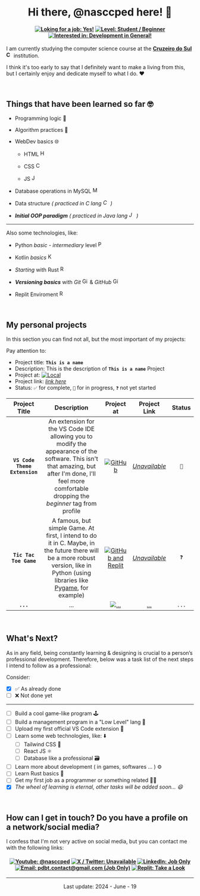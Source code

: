 <!-- title and -->
<h1 align="center">Hi there, @nasccped here! 👋</h1>

<!-- some centered badges -->
<h4 align="center">

[![Loking for a job: Yes!][loking-for-a-job-badge]](#)
[![Level: Student / Beginner][level-badge]](#)
[![Interested in: Development in General!][interested-in-badge]](#)

</h4>

<!-- description text -->
I am currently studying the computer science course at the
[**Cruzeiro do Sul <img
src="https://logospng.org/download/cruzeiro-do-sul/logo-cruzeiro-do-sul-estrela-1024.png"
style="height: 1rem"
alt="Cruzeiro do Sul logo">**][cruzeiro-do-sul-link] institution.

I think it's too early to say that I definitely want to make a living
from this, but I certainly enjoy and dedicate myself to what I do. ❤️

<br>



<!-- self explanatory -->
## Things that have been learned so far 🤓

- Programming logic 👾

- Algorithm practices 📑

- WebDev basics 🌐
  
  - HTML <img
  src="https://cdn.iconscout.com/icon/free/png-256/free-html-5-1-1175208.png"
  style="height: 1rem"
  alt="HTML logo">

  - CSS <img
  src="https://upload.wikimedia.org/wikipedia/commons/thumb/6/62/CSS3_logo.svg/800px-CSS3_logo.svg.png"
  style="height: 1rem"
  alt="CSS logo">

  - JS <img
  src="https://upload.wikimedia.org/wikipedia/commons/6/6a/JavaScript-logo.png"
  style="height: 1rem"
  alt="JS logo">

- Database operations in MySQL
<img
src="https://cdn-icons-png.flaticon.com/512/9850/9850774.png"
style="height: 1rem"
alt="MySQL logo">


- Data structure *( practiced in C lang
<img
src="https://upload.wikimedia.org/wikipedia/commons/1/19/C_Logo.png"
style="height: 1rem"
alt="C lang logo"> )*

- ***Initial OOP paradigm*** *( practiced in Java lang
<img
src="https://cdn4.iconfinder.com/data/icons/logos-and-brands/512/181_Java_logo_logos-512.png"
style="height: 1rem"
alt="Java logo"> )*

---

<!-- aditional -->
Also some technologies, like:

- Python *basic - intermediary* level
<img
src="https://upload.wikimedia.org/wikipedia/commons/thumb/c/c3/Python-logo-notext.svg/1869px-Python-logo-notext.svg.png"
style="height: 1rem"
alt="Python logo">

- Kotlin *basics*
<img
src="https://upload.wikimedia.org/wikipedia/commons/thumb/7/74/Kotlin_Icon.png/1200px-Kotlin_Icon.png"
style="height: 1rem"
alt="Kotlin logo">

- *Starting* with Rust 
<img
src="https://storage.googleapis.com/sticker-prod/3aof1uO8djechjc2XRDE/5.png"
style="height: 1rem"
alt="Rust logo">

- ***Versioning basics*** with *Git*
<img
src="https://upload.wikimedia.org/wikipedia/commons/thumb/3/3f/Git_icon.svg/2048px-Git_icon.svg.png"
style="height: 1rem"
alt="Git logo"> & *GitHub*
<img
src="https://cdn.worldvectorlogo.com/logos/github-icon-2.svg"
style="height: 1rem"
alt="GitHub logo">

- Replit Enviroment
<img
src="https://upload.wikimedia.org/wikipedia/commons/thumb/7/78/New_Replit_Logo.svg/1200px-New_Replit_Logo.svg.png"
style="height: 1rem"
alt="Replit logo">

<br>


<!-- dedicated to my personal projects -->
## My personal projects

<!-- details from projects table -->
In this section you can find not all, but the most important of my projects:

Pay attention to:
- Project title: **`This is a name`**
- Description: This is the description of **`This is a name`** Project
- Project at: [![Local][some-local-badge]](#)
- Project link: [*link here*](#)
- Status: `✅` for complete, `🔁` for in progress, `❓` not yet started


<!-- table itself -->
| Project Title | Description | Project at | Project Link | Status |
|:-------------:|:-----------:|:----------:|:------------:|:------:|
| **`VS Code Theme Extension`** | An extension for the VS Code IDE allowing you to modify the appearance of the software. This isn't that amazing, but after I'm done, I'll feel more comfortable dropping the *beginner* tag from profile | [![GitHub][table-github-badge]](#) | [*Unavailable*](#) | `🔁` | <!-- row 1 -->
| **`Tic Tac Toe Game`** | A famous, but simple Game. At first, I intend to do it in C. Maybe, in the future there will be a more robust version, like in Python (using libraries like [Pygame][table-pygame-link], for example) | [![GitHub and Replit][table-github-n-replit-badge]](#) | [*Unavailable*](#) | `❓` | <!-- row 2 -->
| **`...`** | ... | [![...][table-...-badge]](#) | [*...*](#) | `...` | <!-- last row -->

<br>



<!-- what's next section (personal task list) -->
## What's Next?

As in any field, being constantly learning & designing is crucial to
a person’s professional development. Therefore, below was a task
list of the next steps I intend to follow as a professional:

Consider:
- [X] ✅ As already done
- [ ] ❌ Not done yet

---

- [ ] Build a cool game-like program 🕹️
- [ ] Build a management program in a "Low Level" lang 📑
- [ ] Upload my first official VS Code extension 🧩
- [ ] Learn some web technologies, like: ⬇️
  - [ ] Tailwind CSS 🎨
  - [ ] React JS ⚛️
  - [ ] Database like a professional 🗃️
- [ ] Learn more about development ( in games, softwares ... ) ⚙️
- [ ] Learn Rust basics 🦀
- [ ] Get my first job as a programmer or something related 👨‍🏭
- [X] *The wheel of learning is eternal, other tasks will be added soon... 😄*

<br>



<!-- contact -->
## How can I get in touch? Do you have a profile on a network/social media?

I confess that I'm not very active on social media, but you can
contact me with the following links:

<!-- centered badges area -->
<h4 align="center">
  
[![Youtube: @nasccped][footer-youtube-badge]][footer-youtube-link]
[![X / Twitter: Unavailable][footer-x-twitter-badge]](#)
[![LinkedIn: Job Only][footer-linkedin-badge]][footer-linkedin-link]
[![Email: pdbt.contact@gmail.com (Job Only)][footer-email-badge]][footer-email-link]
[![Replit: Take a Look][footer-replit-badge]][footer-replit-link]

</h4>



<!-- footer like section -->
---

<p align="center">Last update: 2024 - June - 19</p>



<!-- md saves... -------------------------------------------------------------------------------->

<!-- top badges -->
[loking-for-a-job-badge]: https://img.shields.io/badge/Loking%20for%20a%20job%3A-Yes!-808836
[level-badge]: https://img.shields.io/badge/Level%3A-Student%20%2F%20Beginner-FF7F3E
[interested-in-badge]: https://img.shields.io/badge/Interested%20in%3A-Development%20in%20general-2A629A
[some-local-badge]: https://img.shields.io/badge/Some%20Local-5C6BC0

<!-- table badges -->
[table-github-badge]: https://img.shields.io/badge/GitHub-5C6BC0
[table-github-n-replit-badge]: https://img.shields.io/badge/GitHub-Replit-mix.svg?style=flat&colorA=5C6BC0&colorB=F26201
[table-...-badge]: https://img.shields.io/badge/%2E%2E%2E-grey

<!-- footer badges -->
[footer-youtube-badge]: https://img.shields.io/badge/Youtube-%40nasccped-FF0000
[footer-x-twitter-badge]: https://img.shields.io/badge/X%20%2F%20Twitter-Unavailable-249EF0
[footer-linkedin-badge]: https://img.shields.io/badge/LinkedIn-Job%20Only-blue.svg?style=flat&colorA=5b5b5b&colorB=0073B1
[footer-email-badge]: https://img.shields.io/badge/Email-pdbt.contact@gmail.com%20%28Job%20Only%29-34A853
[footer-replit-badge]: https://img.shields.io/badge/Replit-Take%20a%20Look%20at%20The%20Projects-F26201

<!-- top links -->
[cruzeiro-do-sul-link]: https://www.cruzeirodosul.edu.br/

<!-- table links -->
[table-pygame-link]: https://www.pygame.org/news

<!-- footer links -->
[footer-youtube-link]: https://youtube.com/@nasccped
[footer-linkedin-link]: https://www.linkedin.com/in/pedro-brito-74161b2a6/
[footer-email-link]: mailto:pdbt.contact@gmail.com?subject=Your%20title%20here!&body=Don%27t%20forget%20to%20add%20the%20body%20of%20the%20message%2E%2E%2E
[footer-replit-link]: https://replit.com/@nasccped
